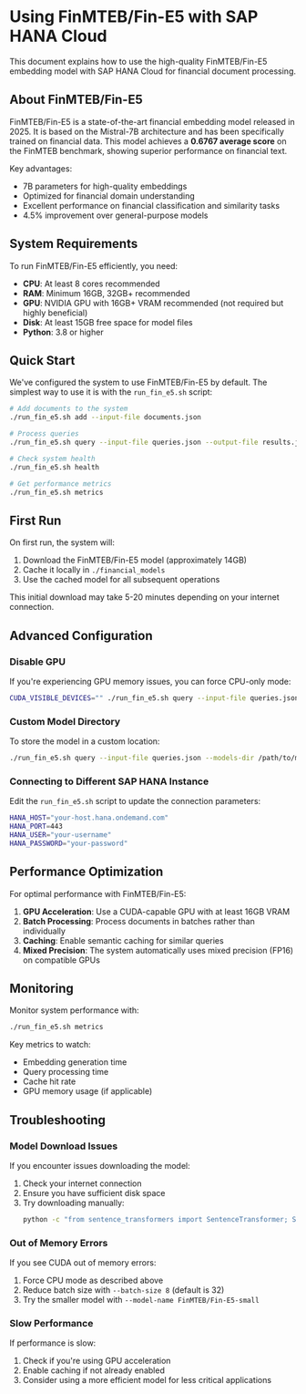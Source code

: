 # Using FinMTEB/Fin-E5 with SAP HANA Cloud

This document explains how to use the high-quality FinMTEB/Fin-E5 embedding model with SAP HANA Cloud for financial document processing.

## About FinMTEB/Fin-E5

FinMTEB/Fin-E5 is a state-of-the-art financial embedding model released in 2025. It is based on the Mistral-7B architecture and has been specifically trained on financial data. This model achieves a **0.6767 average score** on the FinMTEB benchmark, showing superior performance on financial text.

Key advantages:
- 7B parameters for high-quality embeddings
- Optimized for financial domain understanding
- Excellent performance on financial classification and similarity tasks
- 4.5% improvement over general-purpose models

## System Requirements

To run FinMTEB/Fin-E5 efficiently, you need:
- **CPU**: At least 8 cores recommended
- **RAM**: Minimum 16GB, 32GB+ recommended
- **GPU**: NVIDIA GPU with 16GB+ VRAM recommended (not required but highly beneficial)
- **Disk**: At least 15GB free space for model files
- **Python**: 3.8 or higher

## Quick Start

We've configured the system to use FinMTEB/Fin-E5 by default. The simplest way to use it is with the `run_fin_e5.sh` script:

```bash
# Add documents to the system
./run_fin_e5.sh add --input-file documents.json

# Process queries
./run_fin_e5.sh query --input-file queries.json --output-file results.json

# Check system health
./run_fin_e5.sh health

# Get performance metrics
./run_fin_e5.sh metrics
```

## First Run

On first run, the system will:
1. Download the FinMTEB/Fin-E5 model (approximately 14GB)
2. Cache it locally in `./financial_models`
3. Use the cached model for all subsequent operations

This initial download may take 5-20 minutes depending on your internet connection.

## Advanced Configuration

### Disable GPU

If you're experiencing GPU memory issues, you can force CPU-only mode:

```bash
CUDA_VISIBLE_DEVICES="" ./run_fin_e5.sh query --input-file queries.json
```

### Custom Model Directory

To store the model in a custom location:

```bash
./run_fin_e5.sh query --input-file queries.json --models-dir /path/to/models
```

### Connecting to Different SAP HANA Instance

Edit the `run_fin_e5.sh` script to update the connection parameters:

```bash
HANA_HOST="your-host.hana.ondemand.com"
HANA_PORT=443
HANA_USER="your-username"
HANA_PASSWORD="your-password"
```

## Performance Optimization

For optimal performance with FinMTEB/Fin-E5:

1. **GPU Acceleration**: Use a CUDA-capable GPU with at least 16GB VRAM
2. **Batch Processing**: Process documents in batches rather than individually
3. **Caching**: Enable semantic caching for similar queries
4. **Mixed Precision**: The system automatically uses mixed precision (FP16) on compatible GPUs

## Monitoring

Monitor system performance with:

```bash
./run_fin_e5.sh metrics
```

Key metrics to watch:
- Embedding generation time
- Query processing time
- Cache hit rate
- GPU memory usage (if applicable)

## Troubleshooting

### Model Download Issues

If you encounter issues downloading the model:

1. Check your internet connection
2. Ensure you have sufficient disk space
3. Try downloading manually:
   ```bash
   python -c "from sentence_transformers import SentenceTransformer; SentenceTransformer('FinMTEB/Fin-E5', cache_folder='./financial_models/FinMTEB/Fin-E5')"
   ```

### Out of Memory Errors

If you see CUDA out of memory errors:

1. Force CPU mode as described above
2. Reduce batch size with `--batch-size 8` (default is 32)
3. Try the smaller model with `--model-name FinMTEB/Fin-E5-small`

### Slow Performance

If performance is slow:

1. Check if you're using GPU acceleration
2. Enable caching if not already enabled
3. Consider using a more efficient model for less critical applications